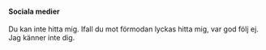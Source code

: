 #### Sociala medier

Du kan inte hitta mig. Ifall du mot förmodan lyckas hitta mig, var god följ ej. Jag känner inte dig.
